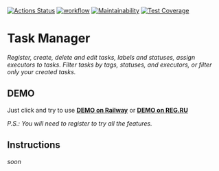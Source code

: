 [![Actions Status](https://github.com/DzmitrySha/python-project-52/workflows/hexlet-check/badge.svg)](https://github.com/DzmitrySha/python-project-52/actions)
[![workflow](https://github.com/DzmitrySha/python-project-52/actions/workflows/django_ci.yml/badge.svg)](https://github.com/DzmitrySha/python-project-52/actions/workflows/django_ci.yml)
[![Maintainability](https://api.codeclimate.com/v1/badges/26d9c4b106cb33a348a0/maintainability)](https://codeclimate.com/github/DzmitrySha/python-project-52/maintainability)
[![Test Coverage](https://api.codeclimate.com/v1/badges/26d9c4b106cb33a348a0/test_coverage)](https://codeclimate.com/github/DzmitrySha/python-project-52/test_coverage)

# Task Manager

_Register, create, delete and edit tasks, labels and statuses, assign executors to tasks. Filter tasks by tags, statuses, and executors, or filter only your created tasks._

##  DEMO

Just click and try to use **[DEMO on Railway](https://python-project-52-production-af44.up.railway.app/)** or 
**[DEMO on REG.RU](http://project52.site/)**

_P.S.: You will need to register to try all the features._

## Instructions

_soon_
